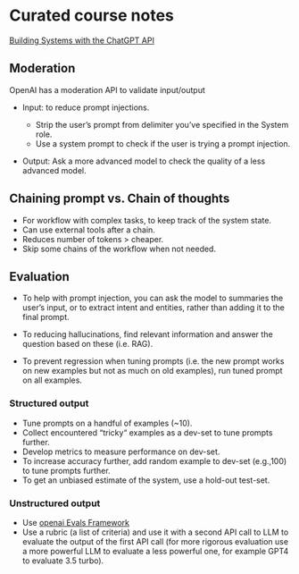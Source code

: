 # Curated course notes

[Building Systems with the ChatGPT API](https://learn.deeplearning.ai/courses/chatgpt-building-system/lesson/k0pk1/introduction)

## Moderation

OpenAI has a moderation API to validate input/output

* Input: to reduce prompt injections.
  * Strip the user’s prompt from delimiter you’ve specified in the System role.
  * Use a system prompt to check if the user is trying a prompt injection.

* Output: Ask a more advanced model to check the quality of a less advanced model.

## Chaining prompt vs. Chain of thoughts

* For workflow with complex tasks, to keep track of the system state.
* Can use external tools after a chain.
* Reduces number of tokens > cheaper.
* Skip some chains of the workflow when not needed.

## Evaluation

* To help with prompt injection, you can ask the model to summaries the user’s input, or to extract intent and entities, rather than adding it to the final prompt.

* To reducing hallucinations, find relevant information and answer the question based on these (i.e. RAG).

* To prevent regression when tuning prompts (i.e. the new prompt works on new examples but not as much on old examples), run tuned prompt on all examples.

### Structured output

* Tune prompts on a handful of examples (~10).
* Collect encountered “tricky“ examples as a dev-set to tune prompts further.
* Develop metrics to measure performance on dev-set.
* To increase accuracy further, add random example to dev-set (e.g.,100) to tune prompts further.
* To get an unbiased estimate of the system, use a hold-out test-set.

### Unstructured output

* Use [openai Evals Framework](https://github.com/openai/evals)
* Use a rubric (a list of criteria) and use it with a second API call to LLM to evaluate the output of the first API call (for more rigorous evaluation use a more powerful LLM to evaluate a less powerful one, for example GPT4 to evaluate 3.5 turbo).
